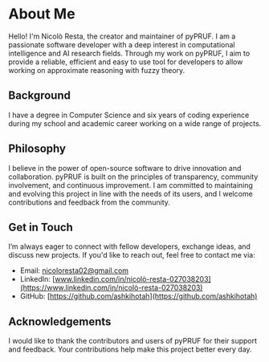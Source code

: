# About Me

Hello! I'm Nicolò Resta, the creator and maintainer of pyPRUF. I am a passionate software developer with a deep interest in computational intelligence and AI research fields. Through my work on pyPRUF, I aim to provide a reliable, efficient and easy to use tool for developers to allow working on approximate reasoning with fuzzy theory.

## Background

I have a degree in Computer Science and six years of coding experience during my school and academic career working on a wide range of projects. <!-- [mention your relevant experience, e.g., degree in Computer Science, years of experience in software development, etc.] -->

<!-- ## Motivation

The idea for pyPRUF was born out of my frustration with the existing tools for data integrity verification. I wanted to create a library that was not only powerful and flexible but also easy to use and integrate into existing Python projects. My goal is to help developers build more secure and trustworthy applications by providing them with the tools they need to ensure their data remains consistent and untampered. -->

## Philosophy

I believe in the power of open-source software to drive innovation and collaboration. pyPRUF is built on the principles of transparency, community involvement, and continuous improvement. I am committed to maintaining and evolving this project in line with the needs of its users, and I welcome contributions and feedback from the community.

## Get in Touch

I’m always eager to connect with fellow developers, exchange ideas, and discuss new projects. If you'd like to reach out, feel free to contact me via:

- Email: nicoloresta02@gmail.com
- LinkedIn: [www.linkedin.com/in/nicolò-resta-027038203](https://www.linkedin.com/in/nicolò-resta-027038203)
- GitHub: [https://github.com/ashkihotah](https://github.com/ashkihotah)

## Acknowledgements

I would like to thank the contributors and users of pyPRUF for their support and feedback. Your contributions help make this project better every day.